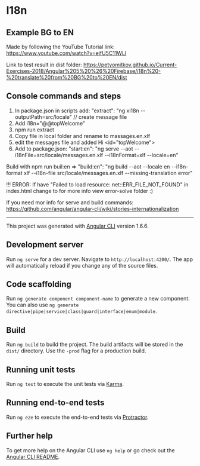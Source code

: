 # I18n

Example BG to EN
-----------------------------------------------------------------------------------

Made by following the YouTube Tutorial link: https://www.youtube.com/watch?v=eifU5C11WLI

Link to test result in dist folder: https://petyomitkov.github.io/Current-Exercises-2018/Angular%205%20%26%20Firebase/i18n%20-%20translate%20from%20BG%20to%20EN/dist

## Console commands and steps

1. In package.json in scripts add: "extract": "ng xi18n --outputPath=src/locale"  // create message file
2. Add i18n="@@topWelcome"
3. npm run extract
4. Copy file in local folder and rename to massages.en.xlf
5. edit the messages file and added  <target> Hi <id="topWelcome"> </target>
6. Add to package.json: "start:en": "ng serve --aot --i18nFile=src/locale/messages.en.xlf --i18nFormat=xlf --locale=en"

Build with npm run buil:en => "build:en": "ng build --aot --locale en --i18n-format xlf --i18n-file src/locale/messages.en.xlf --missing-translation error"

!!! ERROR: If have "Failed to load resource: net::ERR_FILE_NOT_FOUND" in index.html change <base href="/"> to <base href="./"> for more info view error-solve folder :) 

If you need mor info for serve and build commands: https://github.com/angular/angular-cli/wiki/stories-internationalization

-----------------------------------------------------------------------------------

This project was generated with [Angular CLI](https://github.com/angular/angular-cli) version 1.6.6.

## Development server

Run `ng serve` for a dev server. Navigate to `http://localhost:4200/`. The app will automatically reload if you change any of the source files.

## Code scaffolding

Run `ng generate component component-name` to generate a new component. You can also use `ng generate directive|pipe|service|class|guard|interface|enum|module`.

## Build

Run `ng build` to build the project. The build artifacts will be stored in the `dist/` directory. Use the `-prod` flag for a production build.

## Running unit tests

Run `ng test` to execute the unit tests via [Karma](https://karma-runner.github.io).

## Running end-to-end tests

Run `ng e2e` to execute the end-to-end tests via [Protractor](http://www.protractortest.org/).

## Further help

To get more help on the Angular CLI use `ng help` or go check out the [Angular CLI README](https://github.com/angular/angular-cli/blob/master/README.md).
